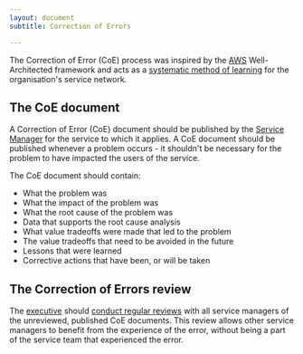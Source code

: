 ```yaml
---
layout: document
subtitle: Correction of Errors

---
```

The Correction of Error (CoE) process was inspired by the [AWS](https://wa.aws.amazon.com/wat.concept.coe.en.html) Well-Architected framework and acts as a [systematic method of learning](/doctrine#do-we-use-systematic-mechanisms-of-learning) for the organisation's service network.

## The CoE document

A Correction of Error (CoE) document should be published by the [Service Manager](/services/#service-managers) for the service to which it applies. A CoE document should be published whenever a problem occurs - it shouldn't be necessary for the problem to have impacted the users of the service.

The CoE document should contain:

* What the problem was
* What the impact of the problem was
* What the root cause of the problem was
* Data that supports the root cause analysis
* What value tradeoffs were made that led to the problem
* The value tradeoffs that need to be avoided in the future
* Lessons that were learned
* Corrective actions that have been, or will be taken

## The Correction of Errors review

The [executive](/executive) should [conduct regular reviews](/executive#review-correction-of-error-documents) with all service managers of the unreviewed, published CoE documents. This review allows other service managers to benefit from the experience of the error, without being a part of the service team that experienced the error.